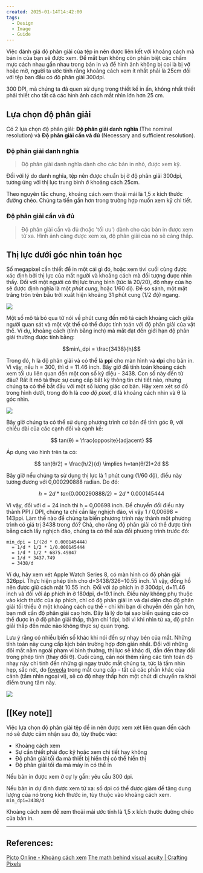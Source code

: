 ```yaml
---
created: 2025-01-14T14:42:00
tags:
  - Design
  - Image
  - Guide
---
```

Việc đánh giá độ phân giải của tệp in nên được liên kết với khoảng cách mà bản in của bạn sẽ được xem. Để mắt bạn không còn phân biệt các chấm mực cách nhau gần nhau trong bản in và để hình ảnh không bị coi là bị vỡ hoặc mờ, người ta ước tính rằng khoảng cách xem ít nhất phải là 25cm đối với tệp ban đầu có độ phân giải 300dpi.

300 DPI, mà chúng ta đã quen sử dụng trong thiết kế in ấn, không nhất thiết phải thiết cho tất cả các hình ảnh cách mắt nhìn lớn hơn 25 cm.

## Lựa chọn độ phân giải

Có 2 lựa chọn độ phân giải: **Độ phân giải danh nghĩa** (The nominal resolution) và **Độ phân giải cần và đủ** (Necessary and sufficient resolution).

### Độ phân giải danh nghĩa

> Độ phân giải danh nghĩa dành cho các bản in nhỏ, được xem kỹ.  
  
Đối với lý do danh nghĩa, tệp nên được chuẩn bị ở độ phân giải 300dpi, tương ứng với thị lực trung bình ở khoảng cách 25cm.  
  
Theo nguyên tắc chung, khoảng cách xem thoải mái là 1,5 x kích thước đường chéo. Chúng ta tiến gần hơn trong trường hợp muốn xem kỹ chi tiết.

### Độ phân giải cần và đủ

> Độ phân giải cần và đủ (hoặc 'tối ưu') dành cho các bản in được xem từ xa. Hình ảnh càng được xem xa, độ phân giải của nó sẽ càng thấp.

## Thị lực dưới góc nhìn toán học

Số megapixel cần thiết để in một cái gì đó, hoặc xem tivi cuối cùng được xác định bởi thị lực của mắt người và khoảng cách mà đối tượng được nhìn thấy. Đối với một người có thị lực trung bình (tức là 20/20), độ nhạy của họ sẽ được định nghĩa là một _phút cung_, hoặc 1/60 độ. Để so sánh, một mặt trăng tròn trên bầu trời xuất hiện khoảng 31 phút cung (1/2 độ) ngang.

![](https://i.imgur.com/aWZymg8.png)

Một số mô tả bỏ qua từ nói về phút cung đến mô tả cách khoảng cách giữa người quan sát và một vật thể có thể được tính toán với độ phân giải của vật thể. Ví dụ, khoảng cách (tính bằng inch) mà mắt đạt đến giới hạn độ phân giải thường được tính bằng:

$$min\_dpi = \frac{3438}{h}$$

Trong đó, h là độ phân giải và có thể là **ppi** cho màn hình và **dpi** cho bản in. Vì vậy, nếu h = 300, thì d = 11.46 inch. Bây giờ để tính toán khoảng cách xem tối ưu liên quan đến một con số kỳ diệu - 3438. Con số này đến từ đâu? Rất ít mô tả thực sự cung cấp bất kỳ thông tin chi tiết nào, nhưng chúng ta có thể bắt đầu với một số lượng giác cơ bản. Hãy xem xét sơ đồ trong hình dưới, trong đó h là _cao độ pixel_, d là khoảng cách nhìn và θ là góc nhìn.

![](https://i.imgur.com/84j7eWk.png)

Bây giờ chúng ta có thể sử dụng phương trình cơ bản để tính góc θ, với chiều dài của các cạnh đối và cạnh kề:

$$
tan(θ) = \frac{opposite}{adjacent}
$$

Áp dụng vào hình trên ta có:

$$
tan(θ/2) = \frac{h/2}{d} \implies h=tan(θ/2)*2d
$$

Bây giờ nếu chúng ta sử dụng thị lực là 1 phút cung (1/60 độ), điều này tương đương với 0,000290888 radian. Do đó:

$$
h = 2d*tan(0.000290888/2) 
  = 2d*0.000145444
$$

Vì vậy, đối với d = 24 inch thì h = 0,00698 inch. Để chuyển đổi điều này thành PPI / DPI, chúng ta chỉ cần lấy nghịch đảo, vì vậy 1 / 0,00698 = 143ppi. Làm thế nào để chúng ta biến phương trình này thành một phương trình có giá trị 3438 trong đó? Chà, cho rằng độ phân giải có thể được tính bằng cách lấy nghịch đảo, chúng ta có thể sửa đổi phương trình trước đó:

```
min_dpi = 1/(2d * 0.000145444)
  = 1/d * 1/2 * 1/0.000145444
  = 1/d * 1/2 * 6875.49847
  = 1/d * 3437.749
  = 3438/d
```

Ví dụ, hãy xem xét Apple Watch Series 8, có màn hình có độ phân giải 326ppi. Thực hiện phép tính cho d=3438/326=10.55 inch. Vì vậy, đồng hồ nên được giữ cách mặt 10.55 inch. Đối với áp phích in ở 300dpi, d=11.46 inch và đối với áp phích in ở 180dpi, d=19.1 inch. Điều này không phụ thuộc vào kích thước của áp phích, chỉ có độ phân giải in và đại diện cho độ phân giải tối thiểu ở một khoảng cách cụ thể - chỉ khi bạn di chuyển đến gần hơn, bạn mới cần độ phân giải cao hơn. Đây là lý do tại sao biển quảng cáo có thể được in ở độ phân giải thấp, thậm chí 1dpi, bởi vì khi nhìn từ xa, độ phân giải thấp đến mức nào không thực sự quan trọng.

Lưu ý rằng có nhiều biến số khác khi nói đến sự nhạy bén của mắt. Những tính toán này cung cấp kịch bản trường hợp đơn giản nhất. Đối với những đôi mắt nằm ngoài phạm vi bình thường, thị lực sẽ khác đi, dẫn đến thay đổi trong phép tính (thay đổi θ). Cuối cùng, cần nói thêm rằng các tính toán độ nhạy này chỉ tính đến những gì ngay trước mắt chúng ta, tức là tầm nhìn hẹp, sắc nét, do [foveola](https://pixelcraft.photo.blog/2022/05/16/the-human-visual-system-focus-and-acuity/) trong mắt cung cấp - tất cả các phần khác của cảnh (tầm nhìn ngoại vi), sẽ có độ nhạy thấp hơn một chút di chuyển ra khỏi điểm trung tâm này.

![](https://i.imgur.com/OMRNnme.png)

## [[Key note]]

Việc lựa chọn độ phân giải tệp để in nên được xem xét liên quan đến cách nó sẽ được cảm nhận sau đó, tùy thuộc vào:
- Khoảng cách xem
- Sự cần thiết phải đọc kỹ hoặc xem chi tiết hay không
- Độ phân giải tối đa mà thiết bị hiển thị có thể hiển thị
- Độ phân giải tối đa mà máy in có thể in

Nếu bản in được xem ở cự ly gần: yêu cầu 300 dpi.  
  
Nếu bản in dự định được xem từ xa: số dpi có thể được giảm để tăng dung lượng của nó trong kích thước in, tùy thuộc vào khoảng cách xem. `min_dpi=3438/d`
  
Khoảng cách xem để xem thoải mái ước tính là 1,5 x kích thước đường chéo của bản in.

---
## References:

[Picto Online - Khoảng cách xem](https://www.pictoonline.fr/en/help/resolution-distance)
[The math behind visual acuity | Crafting Pixels](https://pixelcraft.photo.blog/2022/10/24/the-math-behind-visual-acuity/)